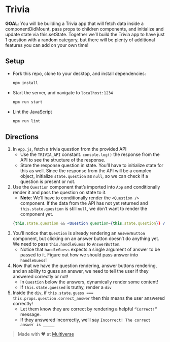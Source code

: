 # Trivia

**GOAL**: You will be building a Trivia app that will fetch data inside a componentDidMount, pass props to children components, and initialize and update state via this.setState. Together we’ll build the Trivia app to have just 1 question with a random category, but there will be plenty of additional features you can add on your own time!

## Setup

- Fork this repo, clone to your desktop, and install dependencies:
  ```sh
  npm install
  ```
- Start the server, and navigate to `localhost:1234`
  ```sh
  npm run start
  ```
- Lint the JavaScript
  ```sh
  npm run lint
  ```

## Directions
1. In `App.js`, fetch a trivia question from the provided API
    - Use the `TRIVIA_API` constant. `console.log()` the response from the API to see the structure of the response.
    - Store the response question in state. You’ll have to initialize state for this as well. Since the response from the API will be a complex object, initialize `state.question` as `null`, so we can check if a question is present or not.
2. Use the `Question` component that’s imported into `App` and conditionally render it and pass the question on state to it.
    - **Note**: We’ll have to conditionally render the `<Question />` component. If the data from the API has not yet returned and `this.state.question` is still `null`, we don’t want to render the component yet.
    ```jsx
    {this.state.question && <Question question={this.state.question}} />}
    ```
3. You’ll notice that `Question` is already rendering an `AnswerButton` component, but clicking on an answer button doesn’t do anything yet. We need to pass `this.handleGuess` to `AnswerButton`.
    - Notice that `handleGuess` expects a single argument of answer to be passed to it. Figure out how we should pass answer into `handleGuess`!
4. Now that we have the question rendering, answer buttons rendering, and an ability to guess an answer, we need to tell the user if they answered correctly or not!
    - In `Question` below the answers, dynamically render some content!
    - If `this.state.guessed` is truthy, render a `div`
5. Inside the `div`, if `this.state.guess === this.props.question.correct_answer` then this means the user answered correctly! 
    - Let them know they are correct by rendering a helpful `“Correct!”` message. 
    - If they answered incorrectly, we’ll say `Incorrect! The correct answer is _____`

> Made with ♥️ at [Multiverse](https://www.multiverse.io/en-US)
